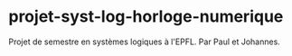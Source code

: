 # projet-syst-log-horloge-numerique
Projet de semestre en systèmes logiques à l'EPFL.
Par Paul et Johannes.
